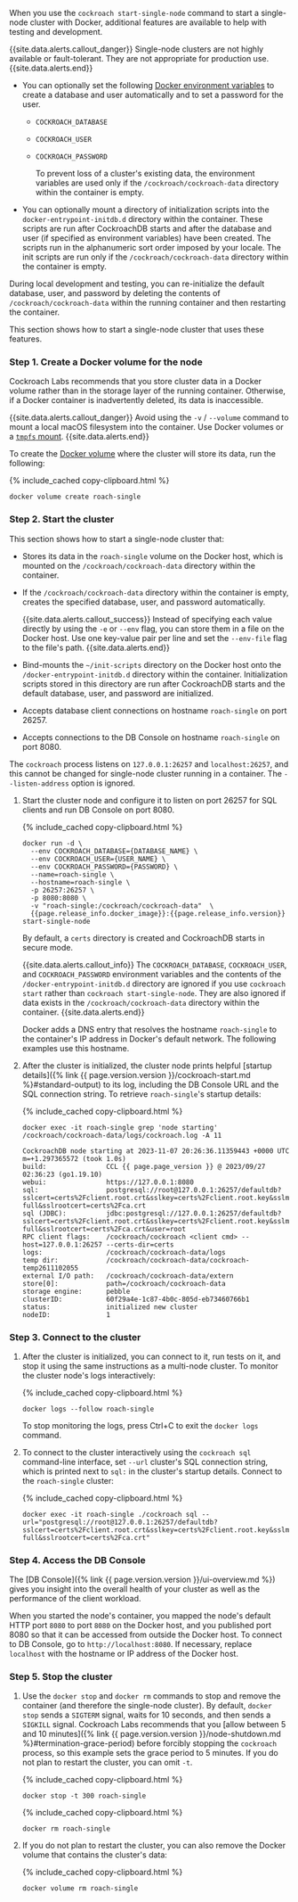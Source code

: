 When you use the `cockroach start-single-node` command to start a single-node cluster with Docker, additional features are available to help with testing and development.

{{site.data.alerts.callout_danger}}
Single-node clusters are not highly available or fault-tolerant. They are not appropriate for production use.
{{site.data.alerts.end}}

- You can optionally set the following [Docker environment variables](https://docs.docker.com/engine/reference/commandline/run/#set-environment-variables--e---env---env-file) to create a database and user automatically and to set a password for the user.
  - `COCKROACH_DATABASE`
  - `COCKROACH_USER`
  - `COCKROACH_PASSWORD`

      To prevent loss of a cluster's existing data, the environment variables are used only if the `/cockroach/cockroach-data` directory within the container is empty.

- You can optionally mount a directory of initialization scripts into the `docker-entrypoint-initdb.d` directory within the container. These scripts are run after CockroachDB starts and after the database and user (if specified as environment variables) have been created. The scripts run in the alphanumeric sort order imposed by your locale. The init scripts are run only if the `/cockroach/cockroach-data` directory within the container is empty.

During local development and testing, you can re-initialize the default database, user, and password by deleting the contents of `/cockroach/cockroach-data` within the running container and then restarting the container.

This section shows how to start a single-node cluster that uses these features.

### Step 1. Create a Docker volume for the node

Cockroach Labs recommends that you store cluster data in a Docker volume rather than in the storage layer of the running container. Otherwise, if a Docker container is inadvertently deleted, its data is inaccessible.

{{site.data.alerts.callout_danger}}
Avoid using the `-v` / `--volume` command to mount a local macOS filesystem into the container. Use Docker volumes or a [`tmpfs` mount](https://docs.docker.com/storage/tmpfs/).
{{site.data.alerts.end}}

To create the [Docker volume](https://docs.docker.com/storage/volumes/) where the cluster will store its data, run the following:

{% include_cached copy-clipboard.html %}
~~~ shell
docker volume create roach-single
~~~

### Step 2. Start the cluster

This section shows how to start a single-node cluster that:

- Stores its data in the `roach-single` volume on the Docker host, which is mounted on the `/cockroach/cockroach-data` directory within the container.
- If the `/cockroach/cockroach-data` directory within the container is empty, creates the specified database, user, and password automatically.

    {{site.data.alerts.callout_success}}
    Instead of specifying each value directly by using the `-e` or `--env` flag, you can store them in a file on the Docker host. Use one key-value pair per line and set the `--env-file` flag to the file's path.
    {{site.data.alerts.end}}

- Bind-mounts the `~/init-scripts` directory on the Docker host onto the `/docker-entrypoint-initdb.d` directory within the container. Initialization scripts stored in this directory are run after CockroachDB starts and the default database, user, and password are initialized.
- Accepts database client connections on hostname `roach-single` on port 26257.
- Accepts connections to the DB Console on hostname `roach-single` on port 8080.

The `cockroach` process listens on `127.0.0.1:26257` and `localhost:26257`, and this cannot be changed for single-node cluster running in a container. The `--listen-address` option is ignored.

1. Start the cluster node and configure it to listen on port 26257 for SQL clients and run DB Console on port 8080.

    {% include_cached copy-clipboard.html %}
    ~~~ shell
    docker run -d \
      --env COCKROACH_DATABASE={DATABASE_NAME} \
      --env COCKROACH_USER={USER_NAME} \
      --env COCKROACH_PASSWORD={PASSWORD} \
      --name=roach-single \
      --hostname=roach-single \
      -p 26257:26257 \
      -p 8080:8080 \
      -v "roach-single:/cockroach/cockroach-data"  \
      {{page.release_info.docker_image}}:{{page.release_info.version}} start-single-node
    ~~~

    By default, a `certs` directory is created and CockroachDB starts in secure mode.

    {{site.data.alerts.callout_info}}
    The `COCKROACH_DATABASE`, `COCKROACH_USER`, and `COCKROACH_PASSWORD` environment variables and the contents of the `/docker-entrypoint-initdb.d` directory are ignored if you use `cockroach start` rather than `cockroach start-single-node`. They are also ignored if data exists in the `/cockroach/cockroach-data` directory within the container.
    {{site.data.alerts.end}}

    Docker adds a DNS entry that resolves the hostname `roach-single` to the container's IP address in Docker's default network. The following examples use this hostname.

1. After the cluster is initialized, the cluster node prints helpful [startup details]({% link {{ page.version.version }}/cockroach-start.md %}#standard-output) to its log, including the DB Console URL and the SQL connection string. To retrieve `roach-single`'s startup details:

    {% include_cached copy-clipboard.html %}
    ~~~ shell
    docker exec -it roach-single grep 'node starting' /cockroach/cockroach-data/logs/cockroach.log -A 11
    ~~~

    ~~~ shell
    CockroachDB node starting at 2023-11-07 20:26:36.11359443 +0000 UTC m=+1.297365572 (took 1.0s)
    build:               CCL {{ page.page_version }} @ 2023/09/27 02:36:23 (go1.19.10)
    webui:               https://127.0.0.1:8080
    sql:                 postgresql://root@127.0.0.1:26257/defaultdb?sslcert=certs%2Fclient.root.crt&sslkey=certs%2Fclient.root.key&sslmode=verify-full&sslrootcert=certs%2Fca.crt
    sql (JDBC):          jdbc:postgresql://127.0.0.1:26257/defaultdb?sslcert=certs%2Fclient.root.crt&sslkey=certs%2Fclient.root.key&sslmode=verify-full&sslrootcert=certs%2Fca.crt&user=root
    RPC client flags:    /cockroach/cockroach <client cmd> --host=127.0.0.1:26257 --certs-dir=certs
    logs:                /cockroach/cockroach-data/logs
    temp dir:            /cockroach/cockroach-data/cockroach-temp2611102055
    external I/O path:   /cockroach/cockroach-data/extern
    store[0]:            path=/cockroach/cockroach-data
    storage engine:      pebble
    clusterID:           60f29a4e-1c87-4b0c-805d-eb73460766b1
    status:              initialized new cluster
    nodeID:              1
    ~~~

### Step 3. Connect to the cluster

1. After the cluster is initialized, you can connect to it, run tests on it, and stop it using the same instructions as a multi-node cluster. To monitor the cluster node's logs interactively:

    {% include_cached copy-clipboard.html %}
    ~~~ shell
    docker logs --follow roach-single
    ~~~

    To stop monitoring the logs, press Ctrl+C to exit the `docker logs` command.

1. To connect to the cluster interactively using the `cockroach sql` command-line interface, set `--url` cluster's SQL connection string, which is printed next to `sql:` in the cluster's startup details. Connect to the `roach-single` cluster:

    {% include_cached copy-clipboard.html %}
    ~~~ shell
    docker exec -it roach-single ./cockroach sql --url="postgresql://root@127.0.0.1:26257/defaultdb?sslcert=certs%2Fclient.root.crt&sslkey=certs%2Fclient.root.key&sslmode=verify-full&sslrootcert=certs%2Fca.crt"
    ~~~

### Step 4. Access the DB Console

The [DB Console]({% link {{ page.version.version }}/ui-overview.md %}) gives you insight into the overall health of your cluster as well as the performance of the client workload.

When you started the node's container, you mapped the node's default HTTP port `8080` to port `8080` on the Docker host, and you published port 8080 so that it can be accessed from outside the Docker host. To connect to DB Console, go to `http://localhost:8080`. If necessary, replace `localhost` with the hostname or IP address of the Docker host.

### Step 5. Stop the cluster

1. Use the `docker stop` and `docker rm` commands to stop and remove the container (and therefore the single-node cluster). By default, `docker stop` sends a `SIGTERM` signal, waits for 10 seconds, and then sends a `SIGKILL` signal. Cockroach Labs recommends that you [allow between 5 and 10 minutes]({% link {{ page.version.version }}/node-shutdown.md %}#termination-grace-period) before forcibly stopping the `cockroach` process, so this example sets the grace period to 5 minutes. If you do not plan to restart the cluster, you can omit `-t`.

    {% include_cached copy-clipboard.html %}
    ~~~ shell
    docker stop -t 300 roach-single
    ~~~

    {% include_cached copy-clipboard.html %}
    ~~~ shell
    docker rm roach-single
    ~~~

1. If you do not plan to restart the cluster, you can also remove the Docker volume that contains the cluster's data:

    {% include_cached copy-clipboard.html %}
    ~~~ shell
    docker volume rm roach-single
    ~~~
